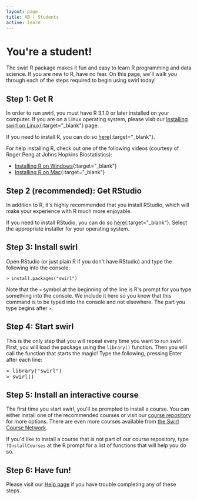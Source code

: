 ```yaml
---
layout: page
title: AB | Students
active: learn
---
```


# You're a student!

The swirl R package makes it fun and easy to learn R programming and data 
science. If you are new to R, have no fear. On this page, we'll walk you 
through each of the steps required to begin using swirl today!

## Step 1: Get R

In order to run swirl, you must have R 3.1.0 or later installed on your 
computer. If you are on a Linux operating system, please visit 
our [Installing swirl on Linux](https://github.com/swirldev/swirl/wiki/Installing-swirl-on-Linux){:target="_blank"} page.

If you need to install R, you can do so [here](http://cran.rstudio.com/){:target="_blank"}.

For help installing R, check out one of the following videos (courtesy of Roger 
Peng at Johns Hopkins Biostatistics):

- [Installing R on Windows](http://youtu.be/mfGFv-iB724){:target="_blank"}
- [Installing R on Mac](http://youtu.be/Icawuhf0Yqo){:target="_blank"}

## Step 2 (recommended): Get RStudio
In addition to R, it's highly recommended that you install RStudio, which will 
make your experience with R much more enjoyable.
	
If you need to install RStudio, you can do so [here](http://www.rstudio.com/products/rstudio/download/){:target="_blank"}. Select the appropriate installer for your operating system.

<h2>Step 3: Install swirl</h2>
<p>Open RStudio (or just plain R if you don't have RStudio) and type the following into the console:</p>
<p><code>> install.packages("swirl")</code></p>
<p>Note that the <code>></code> symbol at the beginning of the line is R's prompt for you type something into the console. We include it here so you know that this command is to be typed into the console and not elsewhere. The part you type begins after <code>></code>.</p>

<h2>Step 4: Start swirl</h2>
<p>This is the only step that you will repeat every time you want to run swirl. First, you will load the package using the <code>library()</code> function. Then you will call the function that starts the magic! Type the following, pressing Enter after each line:</p>
<pre>> library("swirl")
> swirl()</pre>

<h2>Step 5: Install an interactive course</h2>
<p>The first time you start swirl, you'll be prompted to install a course. You can either install one of the recommended courses or visit our <a href="https://github.com/swirldev/swirl_courses#swirl-courses" target="_blank">course repository</a> for more options. There are even more courses available from <a href="http://swirlstats.com/scn/" target="_blank">the Swirl Course Network</a>.</p>
<p>If you'd like to install a course that is not part of our course repository, type <code>?InstallCourses</code> at the R prompt for a list of functions that will help you do so.</p>

<h2>Step 6: Have fun!</h2>

<p>Please visit our <a href="help.html">Help page</a> if you have trouble completing any of these steps.</p>
